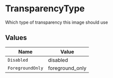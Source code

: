 # TransparencyType

Which type of transparency this image should use


## Values

| Name             | Value            |
| ---------------- | ---------------- |
| `Disabled`       | disabled         |
| `ForegroundOnly` | foreground_only  |